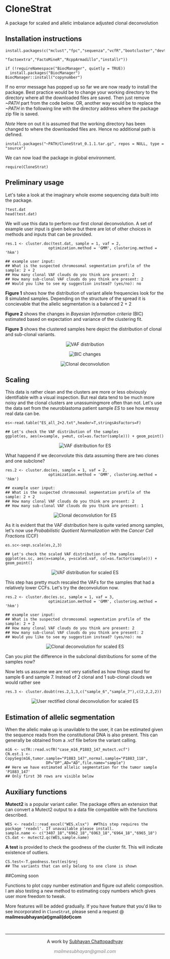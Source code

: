 # CloneStrat
A package for scaled and allelic imbalance adjusted clonal deconvolution

## Installation instructions


```{r, eval=FALSE, echo=TRUE}
install.packages(c("mclust","fpc","sequenza","vcfR","bootcluster","devtools",
                   "factoextra","FactoMineR","RcppArmadillo","installr"))

if (!requireNamespace("BiocManager", quietly = TRUE))
  install.packages("BiocManager")
BiocManager::install("copynumber")
```


If no error message has popped up so far we are now ready to install the package. Best practice would be to change your working directory to the directory where all the downloaded files are saved. Then just remove *~PATH* part from the code below. OR, another way would be to replace the *~PATH* in the following line with the directory address where the package zip file is saved.

*Note* Here on out it is assumed that the working directory has been changed to where the downloaded files are. Hence no additional path is defined.

```{r, eval=FALSE, echo=TRUE}
install.packages("~PATH/CloneStrat_0.1.1.tar.gz", repos = NULL, type = "source")
```

We can now load the package in global environment.

```{r}
require(CloneStrat)
```

## Preliminary usage

Let's take a look at the imaginary whole exome sequencing data built into the package.

```{r, eval=FALSE, echo=TRUE}
?test.dat
head(test.dat)

```

We will use this data to perform our first clonal deconvolution. A set of example user input is given below but there are lot of other choices in methods and inputs that can be provided.

```{r, eval=FALSE, echo=TRUE}
res.1 <- cluster.doc(test.dat, sample = 1, vaf = 2, 
                   optimization.method = 'GMM', clustering.method = 'hkm')

## example user input:
## What is the suspected chromosomal segmentation profile of the sample: 2 + 2
## How many clonal VAF clouds do you think are present: 2
## How many sub-clonal VAF clouds do you think are present: 2
## Would you like to see my suggestion instead? (yes/no): no
```

**Figure 1** shows how the distribution of variant allele frequencies look for the 8 simulated samples. Depending on the structure of the spread it is concievable that the allelic segmentation is a balanced 2 + 2

**Figure 2** shows the changes in *Bayesian Information criteria* (BIC) estimated based on expectation and variance of the clustering fit.

**Figure 3** shows the clustered samples here depict the distribution of clonal and sub-clonal variants.

<center>

![VAF distribution](https://github.com/Subhayan18/CloneStrat/blob/master/source/test.dat.1.png)

![BIC changes](https://github.com/Subhayan18/CloneStrat/blob/master/source/test.dat.2.png)

![Clonal deconvolution](https://github.com/Subhayan18/CloneStrat/blob/master/source/test.dat.3.png)

</center>

## Scaling

This data is rather clean and the clusters are more or less obviously identifiable with a visual inspection. But real data tend to be much more noisy and the clonal clusters  are unassumingmore often than not. Let's use the data set from the neuroblastoma patient sample *ES* to see how messy real data can be.

```{r, eval=FALSE, echo=TRUE}
es<-read.table("ES_all_2+2.txt",header=T,stringsAsFactors=F)

## Let's check the VAF distribution of the samples
ggplot(es, aes(x=sample, y=mut, col=as.factor(sample))) + geom_point()
```

<center>

![VAF distribution for ES](https://github.com/Subhayan18/CloneStrat/blob/master/source/test.dat.4.png)

</center>

What happend if we deconvolute this data assuming there are two clones and one subclone?

```{r, eval=FALSE, echo=TRUE}
res.2 <- cluster.doc(es, sample = 1, vaf = 2, 
                   optimization.method = 'GMM', clustering.method = 'hkm')

## example user input:
## What is the suspected chromosomal segmentation profile of the sample: 2 + 2
## How many clonal VAF clouds do you think are present: 2
## How many sub-clonal VAF clouds do you think are present: 1
```

<center>

![Clonal deconvolution for ES](https://github.com/Subhayan18/CloneStrat/blob/master/source/test.dat.5.png)

</center>

As it is evident that the VAF distribution here is quite varied among samples, let's now use *Probabilistic Quotient Normalization* with the *Cancer Cell Fractions* (CCF)

```{r, eval=FALSE, echo=TRUE}
es.sc<-seqn.scale(es,2,3)

## Let's check the scaled VAF distribution of the samples
ggplot(es.sc, aes(x=sample, y=scaled.vaf, col=as.factor(sample))) + geom_point()
```

<center>

![VAF distribution for scaled ES](https://github.com/Subhayan18/CloneStrat/blob/master/source/test.dat.6.png)

</center>

This step has pretty much rescaled the VAFs for the samples that had a relatively lower CCFs. Let's try the deconvolution now.

```{r, eval=FALSE, echo=TRUE}
res.2 <- cluster.doc(es.sc, sample = 1, vaf = 3, 
                   optimization.method = 'GMM', clustering.method = 'hkm')

## example user input:
## What is the suspected chromosomal segmentation profile of the sample: 2 + 2
## How many clonal VAF clouds do you think are present: 2
## How many sub-clonal VAF clouds do you think are present: 2
## Would you like to see my suggestion instead? (yes/no): no
```

<center>

![Clonal deconvolution for scaled ES](https://github.com/Subhayan18/CloneStrat/blob/master/source/test.dat.7.png)

</center>

Can you plot the difference in the subclonal distributions for some of the samples now?

Now lets us assume we are not very satisfied as how things stand for sample 6 and sample 7. Instead of 2 clonal and 1 sub-clonal clouds we would rather see 

```{r, eval=FALSE, echo=TRUE}
res.3 <- cluster.doubt(res.2,1,3,c("sample_6","sample_7"),c(2,2,2,2))
```

<center>

![User rectified clonal deconvolution for scaled ES](https://github.com/Subhayan18/CloneStrat/blob/master/source/test.dat.8.png)

</center>

## Estimation of allelic segmentation

When the allelic make up is unavilable to the user, it can be estimated given the sequence reads from the constitutional DNA is also present. This can generally be obtained from a .vcf file before the variant calling.

```{r, eval=FALSE, echo=TRUE}
m16 <- vcfR::read.vcfR("case_m16_P1883_147_mutect.vcf")
CN.est.1 <- CopySeg(m16,tumor.sample="P1883_147",normal.sample="P1883_118",
                  DP="DP",AD="AD",file.name="sample")
## Here we have estimated allelic segmentation for the tumor sample 'P1883_147'
## Only first 30 rows are visible below
```

## Auxiliary functions

**Mutect2** is a popular variant caller. The package offers an extension that can convert a Mutect2 output to a data file compatible with the functions described.

```{r, eval=TRUE, echo=TRUE}
WES <- readxl::read_excel("WES.xlsx")  ##This step requires the package 'readxl'. If unavailable please install.
sample.name <- c("3407_18","6962_18","6963_18","6964_18","6965_18")
CS.dat <- mutect2.qc(WES,sample.name)
```

**A test** is provided to check the goodness of the cluster fit. This will indicate existence of outliers.
```{r, eval=FALSE, echo=TRUE}
CS.test<-T.goodness.test(es)$rej
## The variants that can only belong to one clone is shown
```
##Coming soon

Functions to plot copy number estimation and figure out allelic composition. I am also testing a new method to estimating copy numbers which gives user more freedom to tweak.

More features will be added gradually. If you have feature that you'd like to see incorporated in `CloneStrat`, please send 
a request @ **mailmesubhayan(at)gmail(dot)com**

&nbsp;
<hr />
<p style="text-align: center;">A work by <a href="https://github.com/Subhayan18/">Subhayan Chattopadhyay</a></p>
<p style="text-align: center;"><span style="color: #808080;"><em>mailmesubhayan@gmail.com</em></span></p>

<!-- Add icon library -->
<link rel="stylesheet" href="https://cdnjs.cloudflare.com/ajax/libs/font-awesome/4.7.0/css/font-awesome.min.css">

<!-- Add font awesome icons -->
<p style="text-align: center;">
    <a href="https://twitter.com/SubhayanCh" class="fa fa-twitter"></a>
    <a href="https://www.linkedin.com/in/subhayan-chattopadhyay-46b188a3/" class="fa fa-linkedin"></a>
    <a href="https://github.com/Subhayan18/" class="fa fa-github"></a>
	<a href="https://www.facebook.com/subhayanc" class="fa fa-facebook"></a>
</p>

&nbsp;

